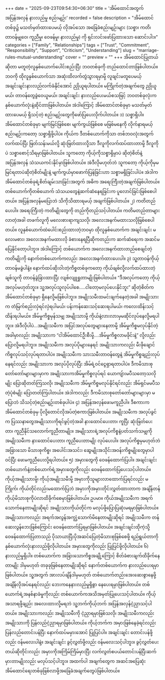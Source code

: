 +++
date = "2025-09-23T09:54:30+06:30"
title = 'အိမ်ထောင်အတွက် အပြန်အလှန် နားလည်မှု စည်းမျဉ်း'
recorded = false
description = "အိမ်ထောင်တစ်ခု၌ မသတ်မှတ်ထားပေမယ့် လိုအပ်သော အခြေခံစည်းမျဉ်းများ (သစ္စာ၊ ကတိ၊ တာဝန်မျှဝေ၊ ကူညီမှု၊ ဝေဖန်မှု၊ နားလည်မှု) ကို ရှင်းလင်းဖော်ပြထားသော ဆောင်းပါး။"
categories = ["Family", "Relationships"]
tags = ["Trust", "Commitment", "Responsibility", "Support", "Criticism", "Understanding"]
slug = "marriage-rules-mutual-understanding"
cover = ""
preview = ""
+++
အိမ်ထောင်ပြုတယ်ဆိုတာ မတူတဲ့လူနှစ်ယောက်ပေါင်းစည်းပြီး ဘဝတစ်ခုကို တည်ထောင်တာဖြစ်ပါတယ်။ ဘဝကို ထိုလူနှစ်ယောက်သာ အဆုံးထိလက်တွဲသွားရမှာမို့ လူချင်းမတူပေမယ့် အချင်းချင်းနားလည်လက်ခံနိုင်အောင် ညှိုယူရပါတယ်။ မကြိုက်တဲ့အချက်တွေ ညှိုယူမယ်၊ တာဝန်တွေခွဲဝေယူမယ်၊ အချင်းချင်း နားလည်ပေးမယ်စသဖြင့် ဘဝတစ်ခုလုံးက နှစ်ယောက်လုံးနဲ့ဆိုင်တာဖြစ်ပါတယ်။ အဲဒါကြောင့် အိမ်ထောင်တစ်ခုမှာ မသတ်မှတ်ထားပေမယ့် ရှိသင့်တဲ့ စည်းမျဉ်းတွေကိုဖော်ပြပေးလိုက်ပါတယ်။
၁) သစ္စာရှိပါ။
အိမ်ထောင်တစ်ခုမှာ မျက်မြင်ဖြစ်စေ၊ မျက်ကွယ်ဖြစ်စေ မဖြစ်မနေကို လိုက်နာရမယ့် စည်းမျဉ်းကတော့ သစ္စာရှိဖို့ပါပဲ။ ကိုယ်က ဒီတစ်ယောက်ကိုသာ တစ်ဘဝလုံးအတွက်လက်ထပ်ပြီး ဖြတ်သန်းမယ်လို့ ဆုံးဖြတ်ထားလို့သာ ဒီလူကိုလက်ထပ်ထားတာမို့ ဒီလူကိုပဲ သစ္စာစောင့်သိရမှာဖြစ်ပါတယ်။ သူကတော့ ကိုယ့်ကိုသစ္စာရှိမှာပဲ ဆိုတဲ့စိတ်နဲ့အပြန်အလှန် သံသယကင်းနိုင်မှာဖြစ်ပါတယ်။ အဲဒီလိုမဟုတ်ဘဲ သူကတော့ ကိုယ့်ကိုမှမမြင်ရတာပဲဆိုတဲ့စိတ်မျိုးနဲ့ မျက်ကွယ်မှာဖောက်ပြန်ခြင်းဟာ သစ္စာမရှိခြင်းပါပဲ။ အဲဒါက အိမ်ထောင်တစ်ခုရဲ့စိတ်ချမ်းသာခြင်းအတွက် အဓိက အရေးကြီးတဲ့အချက်ဖြစ်ပါတယ်။ တစ်ယောက်ကိုတစ်ယောက် သံသယတွေနဲ့ဆက်ဆံနေရခြင်းက ပူလောင်ခြင်းဖြစ်စေပါတယ်။ အပြန်အလှန်မပြောဘဲ သိကိုသိထားရမယ့် အချက်ဖြစ်ပါတယ်။
၂) ကတိတည်ပေးပါ။
အရေးကြီးတဲ့ ကတိမျိုးတွေကို တည်ကိုတည်သင့်ပါတယ်။ ကတိမတည်တာများလာတဲ့အခါ တဖက်လူကို မလေးစားရာကျသလို၊ အလေးအနက်မထားသလိုဖြစ်စေပါတယ်။ လူနှစ်ယောက်ထဲပေါင်းစည်းထားတဲ့ဘဝမှာ ထိုလူနှစ်ယောက်က အချင်းချင်း မလေးမစား၊ အလေးအနက်မထားလို ခံစားနေရပြီဆိုကတည်းက ဆက်ဆံရေးက အဆင်မပြေနိုင်တော့ပါဘူး။ အဲဒါကြောင့် တစ်ယောက်က အလေးအနက်ထားတည်စေချင်တဲ့ကတိမျိုးကို နောက်တစ်ယောက်ကလည်း အလေးအနက်ထားပေးပါ။
၃) သူ့တာဝန်ကိုယ့်တာဝန်မခွဲပါနဲ့။
နောက်ထပ်ဆိုးဝါးတဲ့ကိစ္စတစ်ခုကတော့ ကိုယ်ချစ်လို့လက်ထပ်ထားတဲ့ချစ်သူကို တာဝန်ခွဲခြားထားပြီး လျစ်လျူရှုတာမျိုးဖြစ်ပါတယ်။ “ဒီအလုပ်ကတော့ ကိုယ့်အလုပ်မဟုတ်ဘူး။ သူ့အလုပ်သူလုပ်ပါစေ…..ငါတော့မလုပ်ပေးနိုင်ဘူး” ဆိုတဲ့စိတ်က အိမ်ထောင်တစ်ခုမှာ ရှိနေလို့မဖြစ်ပါဘူး။ အမျိုးသမီးထမင်းချက်နေတဲ့အခါ အမျိုးသားက တံမြက်စည်းလှဲရင်လှဲရပါမယ်၊ ပန်းကန်ဆေးသင့်ဆေးရပါမယ်၊ ကလေးထိန်းသင့်ထိန်းရပါမယ်။ အိမ်မှုကိစ္စမှန်သမျှ အမျိုးသားမို့ ကိုယ်နဲ့လားလားမှမဆိုင်လုပ်နေလို့မရပါဘူး။ အဲဒီလိုပါပဲ…အမျိုးသမီးက အပြင်အလုပ်တွေများနေတာမို့ အိမ်မှုကိစ္စမလုပ်နိုင်တဲ့အခါမှာလည်း အမျိုးသားက “ငါအိမ်ထောင်ဦးစီးမို့….အိမ်မှုကိစ္စလာမခိုင်းနဲ့” လို့လည်း ပြောလို့မရပါဘူး။ အမျိုးသမီးက အလုပ်ပိုများနေရင် အမျိုးသားကလည်း မီးဖိုချောင်ကိစ္စလုပ်သင့်လုပ်ရတာပါပဲ။ အမျိုးသမီးက သားသမီးတာဝန်တွေနဲ့ အိမ်မှုကိစ္စချည်းလုပ်နေရင်လည်း အမျိုးသားက အလုပ်ပိုလုပ်ပြီး အိမ်ရဲ့ဝင်ငွေရှာရတာပါပဲ။ ဒီကမိသားစုတော်တော်များများမှာက အမျိုးသားကအိမ်မှုကိစ္စလုပ်ရင် ယောကျ်ားမပီသတော့သလိုမျိုး ပြောဆိုတတ်ကြသလို၊ အမျိုးသမီးက အိမ်မှုကိစ္စမလုပ်နိုင်ရင်လည်း အိမ်ရှင်မမပီသတဲ့ပုံစံမျိုး ပြောတတ်ကြပါတယ်။ အဲဒါကလည်း ဒီကမိသားစုတော်တော်များများမှာ မပြောဘဲ သိသင့်တဲ့စည်းမျဉ်းတစ်ခုပါပဲ။
၄) အပြန်အလှန်ဖေးမကူညီပါ။
ဒီစကားက အိမ်ထောင်တစ်ခုမှ ပိုလို့တောင်လိုအပ်တဲ့စကားဖြစ်ပါတယ်။ အမျိုးသမီးက အလုပ်ခွင်က ပြဿနာတွေအမျိုးသားကိုရင်ဖွင့်တဲ့အခါ နားထောင်ပေးတာ၊ ကူပြီး ဆုံးဖြတ်ပေးတာ၊ ကူညီနိုင်သလောက်ကူညီတာမျိုး။ အမျိုးသားရဲ့အလုပ်ကိစ္စနဲ့ပတ်သက်သမျှကို အမျိုးသမီးက နားထောင်ပေးတာ၊ ကူညီပေးတာမျိုး လုပ်ပေးပါ။ အလုပ်ကိစ္စမှမဟုတ်ဘဲ အခြားသော မိသားစုကိစ္စ၊ အပေါင်းအသင်း၊ ဆွေမျိုးအသိုင်းအဝန်းကိစ္စမျိုးတွေမှာပါ ဝင်ပြီး ဖေးမကူညီပေးလို့ရပါတယ်။
၅) အမှားတွေကို ဝေဖန်ထောက်ပြပါ။
အချင်းချင်းတစ်ယောက်နဲ့တစ်ယောက်ရဲ့အမှားတွေကိုလည်း ဝေဖန်ထောက်ပြပေးသင့်ပါတယ်။ ကိုယ့်အမျိုးသားမို့၊ ကိုယ့်အမျိုးသမီးမို့ အမှားကိုသူများလာထောက်ပြရင်လည်း မကြိုက်၊ ကိုယ်တိုင်လည်းမထောက်ပြဘဲ အမှားကိုအမှားတိုင်းလွှတ်ထားတာက အချိန်တန် ကိုယ့်မိသားစုကိုပဲလာထိခိုက်စေမှာဖြစ်ပါတယ်။ ဥပမာ။ ကိုယ်အမျိုးသမီးက အရက်သောက်နေတာမျိုးဆိုရင် အမျိုးသားကိုယ်တိုင်က မလုပ်ဖို့ပြောပြဆုံးမရမှာဖြစ်ပါတယ်။ အမျိုးသားကလည်း အရက်အလွန်အကျွံ့သောက်မိနေတာမျိုးဆိုရင် အမျိုးသမီးက တန်ဆေးလွန်ဘေးဖြစ်ကြောင်း ဝေဖန်ထောက်ပြရမှာဖြစ်ပါတယ်။ အချင်းချင်းထိုကဲ့သို့ ဝေဖန်ထောက်ပြတာသည် ပိုသာယာပြီးပိုအဆင်ပြေတဲ့မိသားစုဖြစ်စေဖို့ ရည်ရွယ်တာကို နှစ်ယောက်လုံးနားလည်ဖို့လိုပါတယ်။ အမှားတွေကိုလည်း ပြုပြင်ဖို့လိုပါတယ်။
၆) နားလည်မှုရှိပါ။
တစ်ယောက်က အခြားသောကိစ္စအချို့ကြောင့် စိတ်ခံစားချက်ထိခိုက်နေတာမျိုး ဒါမှမဟုတ် တခုခုဖြစ်နေတာမျိုးဆိုရင် နောက်တစ်ယောက်က နားလည်ပေးရမှာဖြစ်ပါတယ်။ သူ့အတွက် အားလပ်ချိန်ဒါမှမဟုတ် တစ်ယောက်တည်းအေးဆေးစွာနေဖို့အချိန်လိုအပ်နေရင်လည်း ဘေးကနေနားလည်မှုရှိစွာ နေပေးရမှာဖြစ်ပါတယ်။ တစ်ယောက်ရဲ့အနစ်နာခံမှုကိုလည်း တစ်ယောက်ကအသိအမှတ်ပြုပေးသင့်ပါတယ်။ ကိုယ့်အသာရဖို့ချည်း အလေးထားလို့မရဘဲ သူ့ဘက်ကိုယ့်ဘက် အပြန်အလှန်ငဲ့ညှာသင့်ပါတယ်။ အမျိုးသားကလည်း အမျိုးသမီးကို ငဲ့ညှာရမှာဖြစ်သလို၊ အမျိုးသမီးကလည်း အမျိုးသားကို ပြန်လည်ငဲ့ညှာရမှာဖြစ်ပါတယ်။ ကိုယ့်ဘက်က အမှားဖြစ်နေခဲ့ရင်လည်း ပြန်လည်တောင်းပန်ပြီး နောက်ထပ်မမှားအောင် ပြုပြင်ပါ။ အချင်းချင်း တောင်းပန်ဖို့လည်း ဝန်မလေးပါနဲ့။ အချင်းချင်း ခွင့်လွှတ်ဖို့လည်း ဝန်မလေးသင့်ပါဘူး။ ခွင့်လွှတ်ပေးတယ်ဆိုတိုင်းလည်း အမှားကိုအကြိမ်ကြိမ်မှားပြီး လက်လွတ်စပယ်တောင်းပန်ပြီးဆက်မှားတာမျိုးလည်း မလုပ်သင့်ပါဘူး။
အထက်ပါ အချက်တွေက အဆင်အပြေဆုံးအိမ်ထောင်ရေးတစ်ခုဖြစ်လာဖို့အခြေခံအချက်တွေပဲဖြစ်ပါတယ်။ 